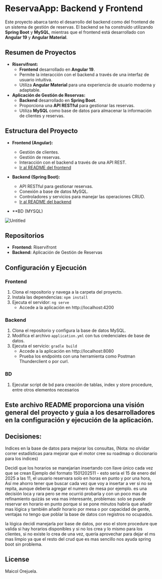
# ReservaApp: Backend y Frontend

Este proyecto abarca tanto el desarrollo del backend como del frontend de un sistema de gestión de reservas. El backend se ha construido utilizando **Spring Boot** y **MySQL**, mientras que el frontend está desarrollado con **Angular 19** y **Angular Material**.

## Resumen de Proyectos

* **Riservifront:**
  * **Frontend** desarrollado en **Angular 19**.
  * Permite la interacción con el backend a través de una interfaz de usuario intuitiva.
  * Utiliza **Angular Material** para una experiencia de usuario moderna y adaptable.
* **Aplicación de Gestión de Reservas:**
  * **Backend** desarrollado en **Spring Boot**.
  * Proporciona una **API RESTful** para gestionar las reservas.
  * Utiliza **MySQL** como base de datos para almacenar la información de clientes y reservas.

## Estructura del Proyecto

* **Frontend (Angular):**
  * Gestión de clientes.
  * Gestión de reservas.
  * Interacción con el backend a través de una API REST.
  * [Ir al README del frontend](riservifront/README.md)
* **Backend (Spring Boot):**
  * API RESTful para gestionar reservas.
  * Conexión a base de datos MySQL.
  * Controladores y servicios para manejar las operaciones CRUD.
  * [Ir al README del backend](README.md)
 
* **BD (MYSQL)
  
![Untitled](https://github.com/user-attachments/assets/41960770-2e92-4143-99e2-c84331297250)


## Repositorios
* **Frontend:** Riservifront
* **Backend:** Aplicación de Gestión de Reservas

## Configuración y Ejecución

### Frontend
1. Clona el repositorio y navega a la carpeta del proyecto.
2. Instala las dependencias: `npm install`
3. Ejecuta el servidor: `ng serve`
   * Accede a la aplicación en http://localhost:4200

### Backend
1. Clona el repositorio y configura la base de datos MySQL.
2. Modifica el archivo `application.yml` con tus credenciales de base de datos.
3. Ejecuta el servicio: `gradle build`
   * Accede a la aplicación en http://localhost:8080
   * Prueba los endpoints con una herramienta como Postman Thunderclient o por curl.

### BD
1. Ejecutar script de bd para creación de tablas, index y store procedure, entre otros elementos necesarios


## Este archivo README proporciona una visión general del proyecto y guía a los desarrolladores en la configuración y ejecución de la aplicación.

## Decisiones:
 Indices en la base de datos para mejorar los consultas, (Nota: no olvidar correr estadísticas para mejorar que el motor cree su roadmap o diccionario para los indices)

 
 Decidí que los horarios se manejarian insertando con llave único cada vez que se crean
  Ejemplo del formato 1501202511 - esto seria el 15 de enero del 2025 a las 11, el usuario reservara solo en horas en punto y por una hora,
  Así me ahorro tener que buscar cada vez que voy a insertar a ver si no se repita, aunque debería agregar el numero de mesa por ejemplo.
  es una decisión loca y rara pero se me ocurrió probarla y con un poco mas de refinamiento quizás se vea mas interesante, problemas: solo se puede reservar en horario en punto porque si se pone minutos habría que   añadir mas lógica y también añadir horario por mesa o por capacidad de gente, ventajas no tengo que poblar la base de datos con registros no ocupados.

  la lógica decidí manejarla por base de datos, por eso el store procedure que valida si hay horarios disponibles y si no los crea y lo mismo para los clientes, si no existe lo crea de una vez, quería aprovechar para dejar el ms mas limpio ya que el resto del crud que es mas sencillo nos ayuda spring boot sin problema.


## License

Maicol Orejuela.
